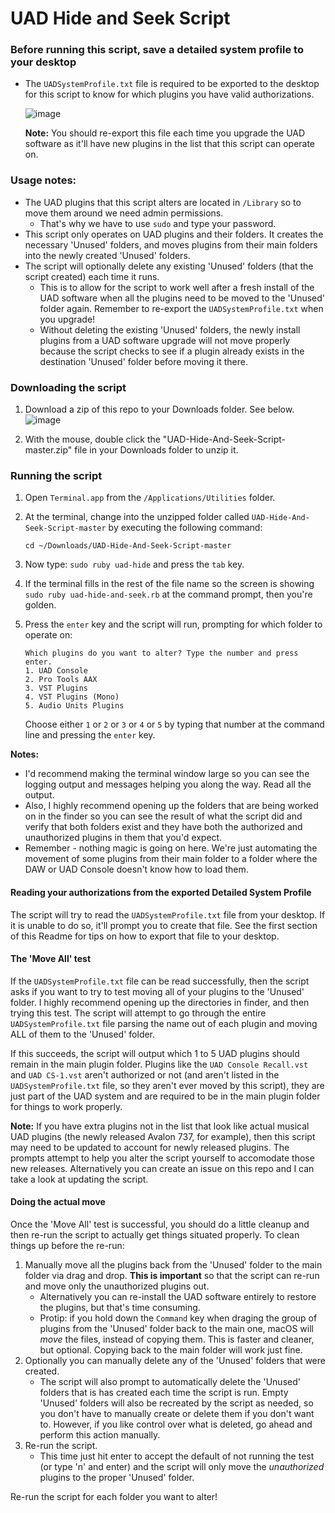 # UAD Hide and Seek Script

### Before running this script, save a detailed system profile to your desktop

* The `UADSystemProfile.txt` file is required to be exported to the desktop for this script to know for which plugins you have valid authorizations.

    ![image](https://user-images.githubusercontent.com/4521/69005051-c391d680-08e1-11ea-8cf7-d85fa5af8fac.png)
    
    **Note:** You should re-export this file each time you upgrade the UAD software as it'll have new plugins in the list that this script can operate on.


### Usage notes:

* The UAD plugins that this script alters are located in `/Library` so to move them around we need admin permissions.
  * That's why we have to use `sudo` and type your password.
* This script only operates on UAD plugins and their folders. It creates the necessary 'Unused' folders, and moves plugins from their main folders into the newly created 'Unused' folders.
* The script will optionally delete any existing 'Unused' folders (that the script created) each time it runs. 
  * This is to allow for the script to work well after a fresh install of the UAD software when all the plugins need to be moved to the 'Unused' folder again. Remember to re-export the `UADSystemProfile.txt` when you upgrade!
  * Without deleting the existing 'Unused' folders, the newly install plugins from a UAD software upgrade will not move properly because the script checks to see if a plugin already exists in the destination 'Unused' folder before moving it there.

### Downloading the script

1. Download a zip of this repo to your Downloads folder. See below.
    ![image](https://user-images.githubusercontent.com/4521/69011535-06c76600-0931-11ea-8d8b-1df3e5faa342.png)

1. With the mouse, double click the "UAD-Hide-And-Seek-Script-master.zip" file in your Downloads folder to unzip it.

### Running the script

1. Open `Terminal.app` from the `/Applications/Utilities` folder.
1. At the terminal, change into the unzipped folder called `UAD-Hide-And-Seek-Script-master` by executing the following command:

       cd ~/Downloads/UAD-Hide-And-Seek-Script-master
1. Now type: `sudo ruby uad-hide` and press the `tab` key.
1. If the terminal fills in the rest of the file name so the screen is showing `sudo ruby uad-hide-and-seek.rb` at the command prompt, then you're golden.
1. Press the `enter` key and the script will run, prompting for which folder to operate on:

       Which plugins do you want to alter? Type the number and press enter.
       1. UAD Console
       2. Pro Tools AAX
       3. VST Plugins
       4. VST Plugins (Mono)
       5. Audio Units Plugins

    Choose either `1` or `2` or `3` or `4` or `5` by typing that number at the command line and pressing the `enter` key.

**Notes:**
  * I'd recommend making the terminal window large so you can see the logging output and messages helping you along the way. Read all the output.
  * Also, I highly recommend opening up the folders that are being worked on in the finder so you can see the result of what the script did and verify that both folders exist and they have both the authorized and unauthorized plugins in them that you'd expect.
  * Remember - nothing magic is going on here. We're just automating the movement of some plugins from their main folder to a folder where the DAW or UAD Console doesn't know how to load them.


#### Reading your authorizations from the exported Detailed System Profile
The script will try to read the `UADSystemProfile.txt` file from your desktop. If it is unable to do so, it'll prompt you to create that file. See the first section of this Readme for tips on how to export that file to your desktop.

#### The 'Move All' test
If the `UADSystemProfile.txt` file can be read successfully, then the script asks if you want to try to test moving all of your plugins to the 'Unused' folder. I highly recommend opening up the directories in finder, and then trying this test. The script will attempt to go through the entire `UADSystemProfile.txt` file parsing the name out of each plugin and moving ALL of them to the 'Unused' folder. 

If this succeeds, the script will output which 1 to 5 UAD plugins should remain in the main plugin folder. Plugins like the `UAD Console Recall.vst` and `UAD CS-1.vst` aren't authorized or not (and aren't listed in the `UADSystemProfile.txt` file, so they aren't ever moved by this script), they are just part of the UAD system and are required to be in the main plugin folder for things to work properly. 

**Note:** If you have extra plugins not in the list that look like actual musical UAD plugins (the newly released Avalon 737, for example), then this script may need to be updated to account for newly released plugins. The prompts attempt to help you alter the script yourself to accomodate those new releases. Alternatively you can create an issue on this repo and I can take a look at updating the script.

#### Doing the actual move
Once the 'Move All' test is successful, you should do a little cleanup and then re-run the script to actually get things situated properly. To clean things up before the re-run:

1. Manually move all the plugins back from the 'Unused' folder to the main folder via drag and drop. **This is important** so that the script can re-run and move only the unauthorized plugins out.
    * Alternatively you can re-install the UAD software entirely to restore the plugins, but that's time consuming.
    * Protip: if you hold down the `Command` key when draging the group of plugins from the 'Unused' folder back to the main one, macOS will _move_ the files, instead of copying them. This is faster and cleaner, but optional. Copying back to the main folder will work just fine.
1. Optionally you can manually delete any of the 'Unused' folders that were created.
    * The script will also prompt to automatically delete the 'Unused' folders that is has created each time the script is run. Empty 'Unused' folders will also be recreated by the script as needed, so you don't have to manually create or delete them if you don't want to. However, if you like control over what is deleted, go ahead and perform this action manually.
1. Re-run the script. 
    * This time just hit enter to accept the default of not running the test (or type 'n' and enter) and the script will only move the _unauthorized_ plugins to the proper 'Unused' folder.

Re-run the script for each folder you want to alter!
